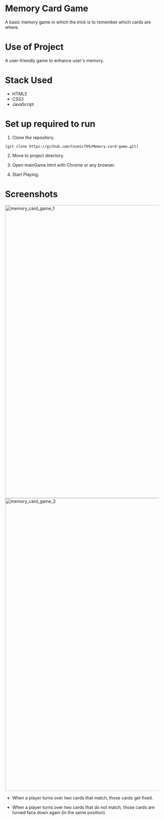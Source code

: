 # Memory Card Game
A basic memory game in which the trick is to remember which cards are where.

# Use of Project
A user-friendly game to enhance user's memory.

# Stack Used
- HTML5
- CSS3
- JavaScript

# Set up required to run
1. Clone the repository.
```
[git clone https://github.com/Cosmic799/Memory-card-game.git]
```
2. Move to project directory.

3. Open mainGame.html with Chrome or any browser.

4. Start Playing.

# Screenshots
<img width="959" alt="memory_card_game_1" src="https://github.com/user-attachments/assets/f5287e92-2557-4fa9-9438-251e34e63735">

<img width="959" alt="memory_card_game_2" src="https://github.com/user-attachments/assets/8a84dd8a-2514-4a55-9f94-dce54e9fae66">

- When a player turns over two cards that match, those cards get fixed.

- When a player turns over two cards that do not match, those cards are turned face down again (in the same position).
